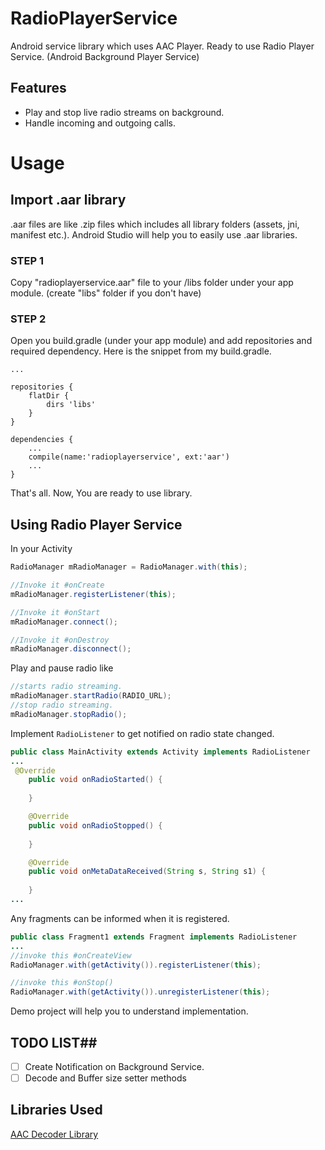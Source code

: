 # RadioPlayerService
Android service library which uses AAC Player. Ready to use Radio Player Service. (Android Background Player Service)

## Features ##
- Play and stop live radio streams on background.
- Handle incoming and outgoing calls.

# Usage #

## Import .aar library ##

.aar files are like .zip files which includes all library folders (assets, jni, manifest etc.). Android Studio
will help you to easily use .aar libraries.

### STEP 1 ###

Copy "radioplayerservice.aar" file to your /libs folder under your app module. (create "libs" folder if you don't have)

### STEP 2 ###

Open you build.gradle (under your app module) and add repositories and required dependency. Here is the snippet 
from my build.gradle.

```
...

repositories {
    flatDir {
        dirs 'libs'
    }
}

dependencies {
    ...
    compile(name:'radioplayerservice', ext:'aar')
    ...
}
```

That's all. Now, You are ready to use library. 

## Using Radio Player Service ##

In your Activity

```java
RadioManager mRadioManager = RadioManager.with(this);
```
```java
//Invoke it #onCreate
mRadioManager.registerListener(this);
```
```java
//Invoke it #onStart
mRadioManager.connect();
```
```java
//Invoke it #onDestroy
mRadioManager.disconnect();
```

Play and pause radio like 
```java
//starts radio streaming.
mRadioManager.startRadio(RADIO_URL);
//stop radio streaming.
mRadioManager.stopRadio();
```
Implement `RadioListener` to get notified on radio state changed.
```java
public class MainActivity extends Activity implements RadioListener
...
 @Override
    public void onRadioStarted() {
        
    }

    @Override
    public void onRadioStopped() {
        
    }

    @Override
    public void onMetaDataReceived(String s, String s1) {
        
    }
...
```
Any fragments can be informed when it is registered.

```java
public class Fragment1 extends Fragment implements RadioListener
...
//invoke this #onCreateView
RadioManager.with(getActivity()).registerListener(this);

//invoke this #onStop()
RadioManager.with(getActivity()).unregisterListener(this);

```




Demo project will help you to understand implementation.

## TODO LIST##

* [ ] Create Notification on Background Service.
* [ ] Decode and Buffer size setter methods

## Libraries Used ##

[AAC Decoder Library](https://github.com/vbartacek/aacdecoder-android)



